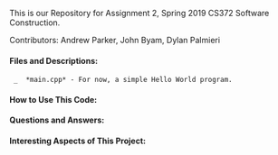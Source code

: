 This is our Repository for Assignment 2, Spring 2019 CS372 Software Construction.

Contributors: Andrew Parker, John Byam, Dylan Palmieri


#### Files and Descriptions:

     _  *main.cpp* - For now, a simple Hello World program.


#### How to Use This Code:


#### Questions and Answers:


#### Interesting Aspects of This Project:



